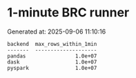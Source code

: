 # 1-minute BRC runner

Generated at: 2025-09-06 11:10:16

```text
backend  max_rows_within_1min
-------  --------------------
pandas                1.0e+07
dask                  1.0e+07
pyspark               1.0e+07
```

